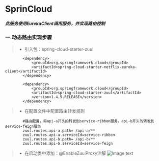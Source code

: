 # SprinCloud
##### 此服务使用EurekaClient调用服务，并实现路由控制
### 一.动态路由实现步骤
>* 引入包：spring-cloud-starter-zuul
```
        <dependency>
            <groupId>org.springframework.cloud</groupId>
            <artifactId>spring-cloud-starter-netflix-eureka-client</artifactId>
        </dependency>

        <dependency>
            <groupId>org.springframework.cloud</groupId>
            <artifactId>spring-cloud-starter-zuul</artifactId>
            <version>1.4.5.RELEASE</version>
        </dependency>
```
>* 在配置文件中配置路由转发规则
```
        #路由配置，将api-a开头的转发到service-ribbon服务，api-b开头的转发到service-feign服务
        zuul.routes.api-a.path= /api-a/**
        zuul.routes.api-a.serviceId=service-ribbon
        zuul.routes.api-b.path= /api-b/**
        zuul.routes.api-b.serviceId=service-feign
```
>* 在启动类中添加：@EnableZuulProxy注解
![Image text](https://github.com/liuzjccc/SpringCloud/raw/master/images/zuul.png)
